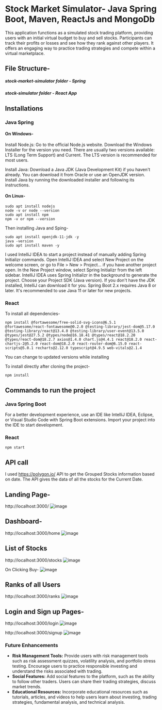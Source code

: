 # Stock Market Simulator- Java Spring Boot, Maven, ReactJs and MongoDb

This application functions as a simulated stock trading platform, providing users with an initial virtual budget to buy and sell stocks. Participants can track their profits or losses and see how they rank against other players. It offers an engaging way to practice trading strategies and compete within a virtual marketplace.

## File Structure-

##### _stock-market-simulator_ folder - Spring
##### _stock-simulator_ folder - React App

## Installations
### Java Spring
#### On Windows-
Install Node.js: Go to the official Node.js website. Download the Windows Installer for the version you need. There are usually two versions available: LTS (Long Term Support) and Current. The LTS version is recommended for most users.

Install Java:
Download a Java JDK (Java Development Kit) if you haven't already. You can download it from Oracle or use an OpenJDK version.
Install Java by running the downloaded installer and following its instructions.
#### On Linux-
```
sudo apt install nodejs
node -v or node --version
sudo apt install npm 
npm -v or npm --version 
```
Then installing Java and Sping-
```
sudo apt install openjdk-11-jdk -y
java -version
sudo apt install maven -y
```

I used IntelliJ IDEA to start a project instead of manually adding Spring Initializr commands.
Open IntelliJ IDEA and select New Project on the welcome screen, or go to File > New > Project... if you have another project open.
In the New Project window, select Spring Initializr from the left sidebar. IntelliJ IDEA uses Spring Initializr in the background to generate the project.
Choose your Project SDK (Java version). If you don't have the JDK installed, IntelliJ can download it for you. Spring Boot 2.x requires Java 8 or later. It's recommended to use Java 11 or later for new projects.

### React
To install all dependencies-
```
npm install @fortawesome/free-solid-svg-icons@6.5.1 @fortawesome/react-fontawesome@0.2.0 @testing-library/jest-dom@5.17.0 @testing-library/react@13.4.0 @testing-library/user-event@13.5.0 @types/jest@27.5.2 @types/node@16.18.41 @types/react@18.2.20 @types/react-dom@18.2.7 axios@1.4.0 chart.js@4.4.1 react@18.2.0 react-chartjs-2@5.2.0 react-dom@18.2.0 react-router-dom@6.15.0 react-scripts@5.0.1 recharts@2.12.0 typescript@4.9.5 web-vitals@2.1.4
```
You can change to updated versions while installing

To install directly after cloning the project-
``` 
npm install
```

## Commands to run the project
### Java Spring Boot
For a better development experience, use an IDE like IntelliJ IDEA, Eclipse, or Visual Studio Code with Spring Boot extensions.
Import your project into the IDE to start development.

### React
```
npm start
```
## API call

I used https://polygon.io/ API to get the Grouped Stocks information based on date. The API gives the data of all the stocks for the Current Date.

## Landing Page-
http://localhost:3000/
![image](https://github.com/MalvikaShetty/stock-market-simulator/assets/66647891/14d91509-39ca-4294-a609-b83eaa5c768b)

## Dashboard- 
http://localhost:3000/home
![image](https://github.com/MalvikaShetty/stock-market-simulator/assets/66647891/fde983fa-5120-44f9-8ced-966ae0d6170b)

## List of Stocks
http://localhost:3000/stocks
![image](https://github.com/MalvikaShetty/stock-market-simulator/assets/66647891/54ade630-c7fd-4c99-baaa-622ce43903d5)

On Clicking Buy-
![image](https://github.com/MalvikaShetty/stock-market-simulator/assets/66647891/5e64be88-bd2d-4e0f-902e-3257d01a8c35)

## Ranks of all Users
http://localhost:3000/ranks
![image](https://github.com/MalvikaShetty/stock-market-simulator/assets/66647891/244589e7-885b-4169-9ad7-3274a5fd74e0)

## Login and Sign up Pages-
http://localhost:3000/login
![image](https://github.com/MalvikaShetty/stock-market-simulator/assets/66647891/e6a9e562-3873-46ce-baa6-f3fcd3af7a2d)

http://localhost:3000/signup
![image](https://github.com/MalvikaShetty/stock-market-simulator/assets/66647891/0d706ce1-e309-4750-a16c-0e45ad637ed2)

### Future Enhancements
- **Risk Management Tools:** Provide users with risk management tools such as risk assessment quizzes, volatility analysis, and portfolio stress testing. Encourage users to practice responsible investing and understand the risks associated with trading.
- **Social Features:** Add social features to the platform, such as the ability to follow other traders. Users can share their trading strategies, discuss market trends.
- **Educational Resources:** Incorporate educational resources such as tutorials, articles, and videos to help users learn about investing, trading strategies, fundamental analysis, and technical analysis.
